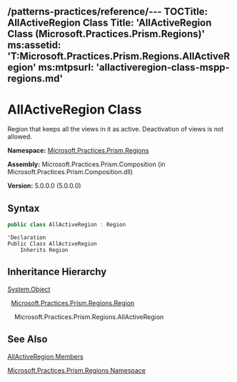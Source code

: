 /patterns-practices/reference/---
TOCTitle: AllActiveRegion Class
Title: 'AllActiveRegion Class (Microsoft.Practices.Prism.Regions)'
ms:assetid: 'T:Microsoft.Practices.Prism.Regions.AllActiveRegion'
ms:mtpsurl: 'allactiveregion-class-mspp-regions.md'
---


# AllActiveRegion Class

Region that keeps all the views in it as active. Deactivation of views is not allowed.

**Namespace:** [Microsoft.Practices.Prism.Regions](/patterns-practices/reference/mspp-regions-namespace)

**Assembly:** Microsoft.Practices.Prism.Composition (in Microsoft.Practices.Prism.Composition.dll)

**Version:** 5.0.0.0 (5.0.0.0)

## Syntax

```C#
public class AllActiveRegion : Region
```
```VB
'Declaration
Public Class AllActiveRegion
	Inherits Region
```

## Inheritance Hierarchy

[System.Object](http://msdn.microsoft.com/en-us/library/e5kfa45b)

  [Microsoft.Practices.Prism.Regions.Region](/patterns-practices/reference/region-class-mspp-regions)
  
    Microsoft.Practices.Prism.Regions.AllActiveRegion

## See Also
[AllActiveRegion Members](/patterns-practices/reference/allactiveregion-members-mspp-regions)

[Microsoft.Practices.Prism.Regions Namespace](/patterns-practices/reference/mspp-regions-namespace)
